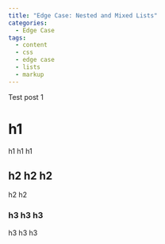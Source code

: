 ```yaml
---
title: "Edge Case: Nested and Mixed Lists"
categories:
  - Edge Case
tags:
  - content
  - css
  - edge case
  - lists
  - markup
---
```


Test post 1

# h1

h1 h1 h1

## h2 h2 h2

h2 h2

### h3 h3 h3
h3 h3 h3